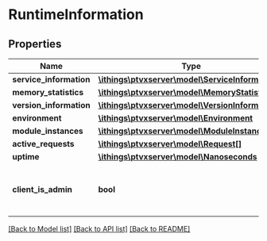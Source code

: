 # RuntimeInformation

## Properties
Name | Type | Description | Notes
------------ | ------------- | ------------- | -------------
**service_information** | [**\ithings\ptvxserver\model\ServiceInformation[]**](ServiceInformation.md) |  | [optional] 
**memory_statistics** | [**\ithings\ptvxserver\model\MemoryStatistics**](MemoryStatistics.md) |  | [optional] 
**version_information** | [**\ithings\ptvxserver\model\VersionInformation**](VersionInformation.md) |  | [optional] 
**environment** | [**\ithings\ptvxserver\model\Environment**](Environment.md) |  | [optional] 
**module_instances** | [**\ithings\ptvxserver\model\ModuleInstance[]**](ModuleInstance.md) |  | [optional] 
**active_requests** | [**\ithings\ptvxserver\model\Request[]**](Request.md) |  | [optional] 
**uptime** | [**\ithings\ptvxserver\model\Nanoseconds**](Nanoseconds.md) |  | 
**client_is_admin** | **bool** | Specifies if the current client has admin privileges. | 

[[Back to Model list]](../../README.md#documentation-for-models) [[Back to API list]](../../README.md#documentation-for-api-endpoints) [[Back to README]](../../README.md)

